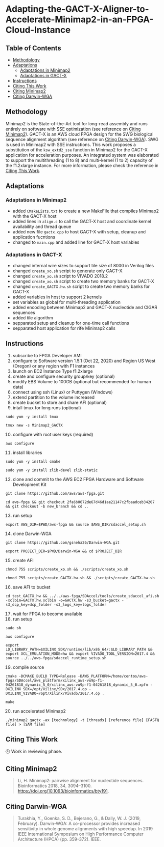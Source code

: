# Adapting-the-GACT-X-Aligner-to-Accelerate-Minimap2-in-an-FPGA-Cloud-Instance

## Table of Contents

- [Methodology](#methodology)
- [Adaptations](#adaptations)
  - [Adaptations in Minimap2](#adaptations_in_minimap2)
  - [Adaptations in GACT-X](#adaptations_in_gactx)
- [Instructions](#instructions)
- [Citing This Work](#citation_self)
- [Citing Minimap2](#citation_Minimap2)
- [Citing Darwin-WGA](#citation_Darwin_WGA)

## <a name="methodology"></a>Methodology

Minimap2 is the State-of-the-Art tool for long-read assembly and runs entirely on software with SSE optimization (see reference on [Citing Minimap2](#citation_Minimap2)). GACT-X is an AWS cloud FPGA design for the SWG biological sequence alignment algorithm (see reference on [Citing Darwin-WGA](#citation_Darwin_WGA)). SWG is used in Minimap2 with SSE instructions. This work proposes a substitution of the `ksw_extd2_sse` function in Minimap2 for the GACT-X application for acceleration purposes. An integrated system was elaborated to support the multithreading (1 to 8) and multi-kernel (1 to 2) capacity of the f1.2xlarge instance. For more information, please check the reference in [Citing This Work](#citation_self).

## <a name="adaptations"></a>Adaptations

### <a name="adaptations_in_minimap2"></a>Adaptations in Minimap2

- added `CMakeLists.txt` to create a new MakeFile that compiles Minimap2 with the GACT-X host
- added lines in `align.c` to call the GACT-X host and coordinate kernel availability and thread queue
- added new file `gactx.cpp` to host GACT-X with setup, cleanup and application fucntions
- changed to `main.cpp` and added line for GACT-X host variables

### <a name="adaptations_in_gactx"></a>Adaptations in GACT-X

- changed internal wire sizes to support tile size of 8000 in Verilog files
- changed `create_xo.sh` script to generate only GACT-X
- changed `create_xo.sh` script to VIVADO 2018.2
- changed `create_xo.sh` script to create two memory banks for GACT-X
- changed `create_GACTX.hw.sh` script to create two memory banks for GACT-X
- added variables in host to support 2 kernels
- set variables as global for multi-threading application
- added encoding between Minimap2 and GACT-X nucleotide and CIGAR sequences
- added tile algorithm
- sepparated setup and cleanup for one-time call functions
- sepparated host application for rife Minimap2 calls

## <a name="instructions"></a>Instructions

1. subscribe to FPGA Developer AMI
2. configure to Software version 1.5.1 (Oct 22, 2020) and Region US West (Oregon) or any region with F1 instances
3. launch on EC2 Instance Type f1.2xlarge
4. create and configure security group/key (optional)
5. modify EBS Volume to 100GB (optional but recommended for human data)
6. connect using ssh (Linux) or Puttygen (Windows)
7. extend partition to the volume increased
8. create bucket to store and share AFI (optional)
9. intall tmux for long runs (optional)
```
sudo yum -y install tmux
```
```
tmux new -s Minimap2_GACTX
```
10. configure with root user keys (required)
```
aws configure
```
11. install libraries
```
sudo yum -y install cmake
```
```
sudo yum -y install zlib-devel zlib-static
```
12. clone and commit to the AWS EC2 FPGA Hardware and Software Development Kit
```
git clone https://github.com/aws/aws-fpga.git
```
```
cd aws-fpga && git checkout 2fa6b0672de67d46d1ae21147c2fbaadceb34207 && git checkout -b new_branch && cd ..
```
13. run setup
```
export AWS_DIR=$PWD/aws-fpga && source $AWS_DIR/sdaccel_setup.sh
```
14. clone Darwin-WGA
```
git clone https://github.com/gsneha26/Darwin-WGA.git
```
```
export PROJECT_DIR=$PWD/Darwin-WGA && cd $PROJECT_DIR
```
15. create AFI
```
chmod 755 scripts/create_xo.sh && ./scripts/create_xo.sh
```
```
chmod 755 scripts/create_GACTX.hw.sh && ./scripts/create_GACTX.hw.sh
```
16. save AFI to bucket
```
cd test_GACTX_hw && ../../aws-fpga/SDAccel/tools/create_sdaccel_afi.sh -xclbin=GACTX.hw.xclbin -o=GACTX.hw -s3_bucket=gactx -s3_dcp_key=dcp_folder -s3_logs_key=logs_folder
```
17. wait for FPGA to become available
18. run setup
```
sudo sh
```
```
aws configure
```
```
export LD_LIBRARY_PATH=$XILINX_SDX/runtime/lib/x86_64/:$LD_LIBRARY_PATH && export XCL_EMULATION_MODE=hw && export VIVADO_TOOL_VERSION=2017.4 && source ../../aws-fpga/sdaccel_runtime_setup.sh
```
19. compile source
```
cmake -DCMAKE_BUILD_TYPE=Release -DAWS_PLATFORM=/home/centos/aws-fpga/SDAccel/aws_platform/xilinx_aws-vu9p-f1-04261818_dynamic_5_0/xilinx_aws-vu9p-f1-04261818_dynamic_5_0.xpfm -DXILINX_SDX=/opt/Xilinx/SDx/2017.4.op -DXILINX_VIVADO=/opt/Xilinx/Vivado/2017.4.op .
```
```
make
```
20. run accelerated Minimap2
```
./minimap2_gactx -ax [technology] -t [threads] [reference file] [FASTQ file] > [SAM file]
```

## <a name="citation_self"></a>Citing This Work

:clock2: Work in reviewing phase.

## <a name="citation_Minimap2"></a>Citing Minimap2

> Li, H. Minimap2: pairwise alignment for nucleotide sequences. Bioinformatics 2018, 34, 3094–3100. https://doi.org/10.1093/bioinformatics/bty191.

## <a name="citation_Darwin_WGA"></a>Citing Darwin-WGA

> Turakhia, Y., Goenka, S. D., Bejerano, G., & Dally, W. J. (2019, February). Darwin-WGA: A co-processor provides increased sensitivity in whole genome alignments with high speedup. In 2019 IEEE International Symposium on High Performance Computer Architecture (HPCA) (pp. 359-372). IEEE.
